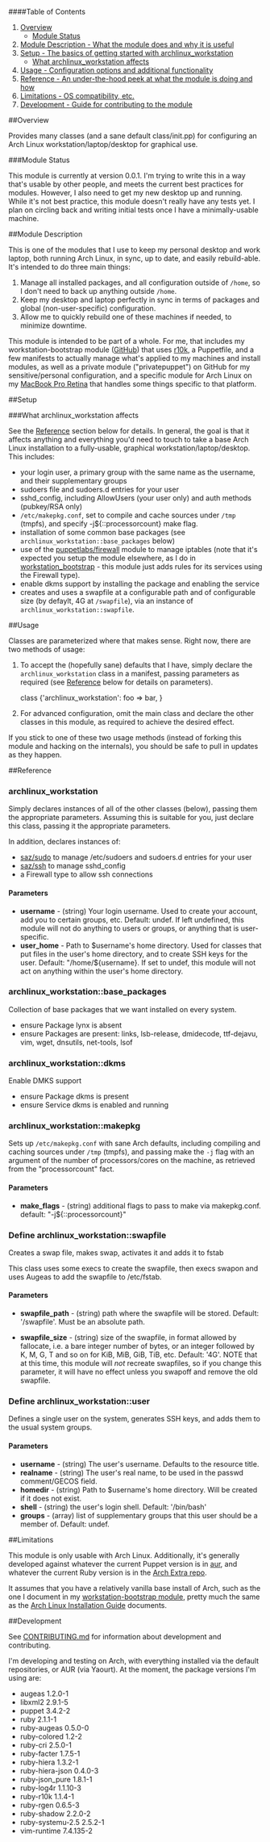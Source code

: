 ####Table of Contents

1. [Overview](#overview)
    * [Module Status](#module-status)
2. [Module Description - What the module does and why it is useful](#module-description)
3. [Setup - The basics of getting started with archlinux_workstation](#setup)
    * [What archlinux_workstation affects](#what-archlinux_workstation-affects)
4. [Usage - Configuration options and additional functionality](#usage)
5. [Reference - An under-the-hood peek at what the module is doing and how](#reference)
5. [Limitations - OS compatibility, etc.](#limitations)
6. [Development - Guide for contributing to the module](#development)

##Overview

Provides many classes (and a sane default class/init.pp) for configuring an Arch Linux workstation/laptop/desktop for graphical use.

###Module Status

This module is currently at version 0.0.1. I'm trying to write this in a way that's usable by other people, and meets the current
best practices for modules. However, I also need to get my new desktop up and running. While it's not best practice, this module
doesn't really have any tests yet. I plan on circling back and writing initial tests once I have a minimally-usable machine.

##Module Description

This is one of the modules that I use to keep my personal desktop and work laptop, both running Arch Linux, in sync, up to date,
and easily rebuild-able. It's intended to do three main things:

1. Manage all installed packages, and all configuration outside of ``/home``, so I don't need to back up anything outside ``/home``.
2. Keep my desktop and laptop perfectly in sync in terms of packages and global (non-user-specific) configuration.
3. Allow me to quickly rebuild one of these machines if needed, to minimize downtime.

This module is intended to be part of a whole. For me, that includes my workstation-bootstrap module ([GitHub](https://github.com/jantman/workstation-bootstrap))
that uses [r10k](https://github.com/adrienthebo/r10k), a Puppetfile, and a few manifests to actually manage what's applied to my machines and install modules,
as well as a private module ("privatepuppet") on GitHub for my sensitive/personal configuration, and a specific module for Arch Linux on my
[MacBook Pro Retina](https://github.com/jantman/puppet-archlinux-macbookretina) that handles some things specific to that platform.

##Setup

###What archlinux_workstation affects

See the [Reference](#reference) section below for details. In general, the goal is that it affects anything and everything you'd
need to touch to take a base Arch Linux installation to a fully-usable, graphical workstation/laptop/desktop.
This includes:

* your login user, a primary group with the same name as the username, and their supplementary groups
* sudoers file and sudoers.d entries for your user
* sshd_config, including AllowUsers (your user only) and auth methods (pubkey/RSA only)
* ``/etc/makepkg.conf``, set to compile and cache sources under ``/tmp`` (tmpfs), and specify -j${::processorcount} make flag.
* installation of some common base packages (see ``archlinux_workstation::base_packages`` below)
* use of the [puppetlabs/firewall](http://forge.puppetlabs.com/puppetlabs/firewall) module to manage iptables (note that
  it's expected you setup the module elsewhere, as I do in [workstation_bootstrap](https://github.com/jantman/workstation-bootstrap) -
  this module just adds rules for its services using the Firewall type).
* enable dkms support by installing the package and enabling the service
* creates and uses a swapfile at a configurable path and of configurable size (by defaylt, 4G at ``/swapfile``),
  via an instance of ``archlinux_workstation::swapfile``.

##Usage

Classes are parameterized where that makes sense. Right now, there are two methods of usage:

1. To accept the (hopefully sane) defaults that I have, simply declare the ``archlinux_workstation`` class
   in a manifest, passing parameters as required (see [Reference](#reference) below for details on parameters).

    class {'archlinux_workstation':
      foo => bar,
    }

2. For advanced configuration, omit the main class and declare the other classes in this module, as required
   to achieve the desired effect.

If you stick to one of these two usage methods (instead of forking this module and hacking on the
internals), you should be safe to pull in updates as they happen.

##Reference

### archlinux_workstation

Simply declares instances of all of the other classes (below), passing
them the appropriate parameters. Assuming this is suitable for you,
just declare this class, passing it the appropriate parameters.

In addition, declares instances of:
* [saz/sudo](https://github.com/saz/puppet-sudo) to manage /etc/sudoers and sudoers.d entries for your user
* [saz/ssh](https://github.com/saz/puppet-ssh) to manage sshd_config
* a Firewall type to allow ssh connections

#### Parameters

* __username__ - (string) Your login username. Used to create
  your account, add you to certain groups, etc. Default: undef.
  If left undefined, this module will not do anything to users
  or groups, or anything that is user-specific.
* __user_home__ - Path to $username's home directory. Used for
  classes that put files in the user's home directory, and to
  create SSH keys for the user. Default: "/home/${username}.
  If set to undef, this module will not act on anything within
  the user's home directory.

### archlinux_workstation::base_packages

Collection of base packages that we want installed on every system.

* ensure Package lynx is absent
* ensure Packages are present: links, lsb-release, dmidecode, ttf-dejavu,
  vim, wget, dnsutils, net-tools, lsof

### archlinux_workstation::dkms

Enable DMKS support

* ensure Package dkms is present
* ensure Service dkms is enabled and running

### archlinux_workstation::makepkg

Sets up ``/etc/makepkg.conf`` with sane Arch defaults, including compiling and caching sources
under ``/tmp`` (tmpfs), and passing make the ``-j`` flag with an argument of the number of
processors/cores on the machine, as retrieved from the "processorcount" fact.

#### Parameters

* __make_flags__ - (string) additional flags to pass to make via makepkg.conf.
  default: "-j${::processorcount}"

### Define archlinux_workstation::swapfile

Creates a swap file, makes swap, activates it and adds it to fstab

This class uses some execs to create the swapfile, then execs swapon
and uses Augeas to add the swapfile to /etc/fstab.

#### Parameters

* __swapfile_path__ - (string) path where the swapfile will be stored.
  Default: '/swapfile'. Must be an absolute path.

* __swapfile_size__ - (string) size of the swapfile, in format allowed by fallocate,
  i.e. a bare integer number of bytes, or an integer followed by K, M, G, T and so on
  for KiB, MiB, GiB, TiB, etc. Default: '4G'. NOTE that at this time, this module will
  *not* recreate swapfiles, so if you change this parameter, it will have no effect unless
  you swapoff and remove the old swapfile.

### Define archlinux_workstation::user

Defines a single user on the system, generates SSH keys,
and adds them to the usual system groups.

#### Parameters

* __username__ - (string) The user's username.
  Defaults to the resource title.
* __realname__ - (string) The user's real name, to be used
  in the passwd comment/GECOS field.
* __homedir__ - (string) Path to $username's home directory.
  Will be created if it does not exist.
* __shell__ - (string) the user's login shell.
  Default: '/bin/bash'
* __groups__ - (array) list of supplementary groups that
  this user should be a member of. Default: undef.

##Limitations

This module is only usable with Arch Linux. Additionally, it's generally developed against whatever the current
Puppet version is in [aur](https://aur.archlinux.org/packages/puppet), and whatever the current Ruby version is
in the [Arch Extra repo](https://www.archlinux.org/packages/extra/x86_64/ruby/).

It assumes that you have a relatively vanilla base install of Arch, such as the one I document in my [workstation-bootstrap module](https://github.com/jantman/workstation-bootstrap#arch-linux),
pretty much the same as the [Arch Linux Installation Guide](https://wiki.archlinux.org/index.php/Installation_guide) documents.

##Development

See [CONTRIBUTING.md](CONTRIBUTING.md) for information about development and contributing.

I'm developing and testing on Arch, with everything installed via the default repositories,
or AUR (via Yaourt). At the moment, the package versions I'm using are:

* augeas 1.2.0-1
* libxml2 2.9.1-5
* puppet 3.4.2-2
* ruby 2.1.1-1
* ruby-augeas 0.5.0-0
* ruby-colored 1.2-2
* ruby-cri 2.5.0-1
* ruby-facter 1.7.5-1
* ruby-hiera 1.3.2-1
* ruby-hiera-json 0.4.0-3
* ruby-json_pure 1.8.1-1
* ruby-log4r 1.1.10-3
* ruby-r10k 1.1.4-1
* ruby-rgen 0.6.5-3
* ruby-shadow 2.2.0-2
* ruby-systemu-2.5 2.5.2-1
* vim-runtime 7.4.135-2
